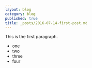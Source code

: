 ```yaml
---
layout: blog
category: blog
published: true
title: _posts/2016-07-14-first-post.md
---
```

This is the first paragraph.

- one
- two
- three
- four
